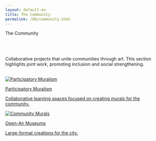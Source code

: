 ```yaml
---
layout: default-en
title: The Community
permalink: /EN/community.html
---
```


<!-- Main Title -->
<div class="title">The Community</div>
<br>
<br>
<br>
<!-- Descriptive Text -->
<p class="paragraph">
  Collaborative projects that unite communities through art. This section
  highlights joint work, promoting inclusion and social strengthening.
</p>

<br>

<!-- 'Fancy-button' style button container -->
<div class="button-container">
  <!-- Button 1: Participatory Muralism -->
  <a href="/EN/participatory-workshops.html" class="fancy-button">
    <div class="button-content">
      <img src="/assets/img/button-participatory-muralism.gif" alt="Participatory Muralism" loading="lazy">
      <p class="title">Participatory Muralism</p>
      <p class="subtitle">Collaborative learning spaces focused on creating murals for the community.</p>
    </div>
  </a>

  <!-- Button 2: Open-Air Museums -->
  <a href="/EN/community-murals.html" class="fancy-button">
    <div class="button-content">
      <img src="/assets/img/button-open-air-museums.gif" alt="Community Murals" loading="lazy">
      <p class="title">Open-Air Museums</p>
      <p class="subtitle">Large-format creations for the city.</p>
    </div>
  </a>

</div>
<br>
<br>

